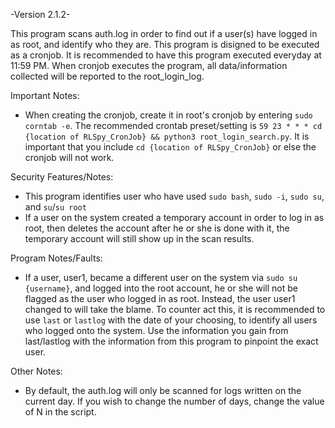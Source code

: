 -Version 2.1.2-

This program scans auth.log in order to find out if a user(s) have logged in as root, and identify who they are. This program is disigned to be executed as a cronjob. It is recommended to have this program executed everyday at 11:59 PM. When cronjob executes the program, all data/information collected will be reported to the root_login_log. 

Important Notes:
- When creating the cronjob, create it in root's cronjob by entering `sudo corntab -e`. The recommended crontab preset/setting is `59 23 * * * cd {location of RLSpy_CronJob} && python3 root_login_search.py`. It is important that you include `cd {location of RLSpy_CronJob}` or else the cronjob will not work.

Security Features/Notes:
- This program identifies user who have used `sudo bash`, `sudo -i`, `sudo su`, and `su`/`su root`
- If a user on the system created a temporary account in order to log in as root, then deletes the account after he or she is done with it, the temporary account will still show up in the scan results.

Program Notes/Faults:
- If a user, user1, became a different user on the system via `sudo su {username}`, and logged into the root account, he or she will not be flagged as the user who logged in as root. Instead, the user user1 changed to will take the blame. To counter act this, it is recommended to use `last` or `lastlog` with the date of your choosing, to identify all users who logged onto the system. Use the information you gain from last/lastlog with the information from this program to pinpoint the exact user.

Other Notes:
- By default, the auth.log will only be scanned for logs written on the current day. If you wish to change the number of days, change the value of N in the script.
